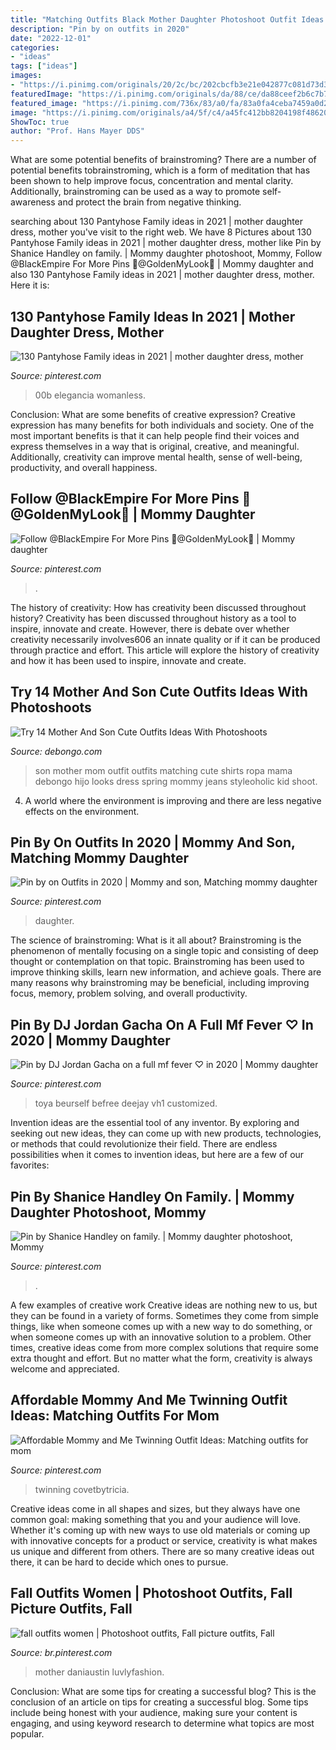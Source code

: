 ```yaml
---
title: "Matching Outfits Black Mother Daughter Photoshoot Outfit Ideas - Mother Daniaustin Luvlyfashion"
description: "Pin by on outfits in 2020"
date: "2022-12-01"
categories:
- "ideas"
tags: ["ideas"]
images:
- "https://i.pinimg.com/originals/20/2c/bc/202cbcfb3e21e042877c081d73d398f7.jpg"
featuredImage: "https://i.pinimg.com/originals/da/88/ce/da88ceef2b6c7b78deab43e0cb666fd4.jpg"
featured_image: "https://i.pinimg.com/736x/83/a0/fa/83a0fa4ceba7459a0d223312ce1be109.jpg"
image: "https://i.pinimg.com/originals/a4/5f/c4/a45fc412bb8204198f486201b96db249.jpg"
ShowToc: true
author: "Prof. Hans Mayer DDS"
---
```



What are some potential benefits of brainstroming?
There are a number of potential benefits tobrainstroming, which is a form of meditation that has been shown to help improve focus, concentration and mental clarity. Additionally, brainstroming can be used as a way to promote self-awareness and protect the brain from negative thinking.

	

		
searching about 130 Pantyhose Family ideas in 2021 | mother daughter dress, mother you've visit to the right web. We have 8 Pictures about 130 Pantyhose Family ideas in 2021 | mother daughter dress, mother like Pin by Shanice Handley on family. | Mommy daughter photoshoot, Mommy, Follow @BlackEmpire For More Pins 🌻@GoldenMyLook🌻 | Mommy daughter and also 130 Pantyhose Family ideas in 2021 | mother daughter dress, mother. Here it is:
		
    
## 130 Pantyhose Family Ideas In 2021 | Mother Daughter Dress, Mother

<img loading=lazy src="https://i.pinimg.com/474x/b2/1a/fc/b21afc8c89f8a664f89474fb5bdc77c3.jpg" onerror="this.onerror=null;this.src='https://tse1.mm.bing.net/th?id=OIP.9PUdVkL0s9D-55U5x-Qx5gAAAA&amp;pid=15.1';" alt="130 Pantyhose Family ideas in 2021 | mother daughter dress, mother">

_Source: pinterest.com_

>00b elegancia womanless. 

	

Conclusion: What are some benefits of creative expression?
Creative expression has many benefits for both individuals and society. One of the most important benefits is that it can help people find their voices and express themselves in a way that is original, creative, and meaningful. Additionally, creativity can improve mental health, sense of well-being, productivity, and overall happiness.

    
## Follow @BlackEmpire For More Pins 🌻@GoldenMyLook🌻 | Mommy Daughter

<img loading=lazy src="https://i.pinimg.com/736x/83/a0/fa/83a0fa4ceba7459a0d223312ce1be109.jpg" onerror="this.onerror=null;this.src='https://tse3.mm.bing.net/th?id=OIP.NlLT9VQqOjtIxtthZiLn9AHaJQ&amp;pid=15.1';" alt="Follow @BlackEmpire For More Pins 🌻@GoldenMyLook🌻 | Mommy daughter">

_Source: pinterest.com_

>. 

	

The history of creativity: How has creativity been discussed throughout history?
Creativity has been discussed throughout history as a tool to inspire, innovate and create. However, there is debate over whether creativity necessarily involves606
an innate quality or if it can be produced through practice and effort. This article will explore the history of creativity and how it has been used to inspire, innovate and create.

    
## Try 14 Mother And Son Cute Outfits Ideas With Photoshoots

<img loading=lazy src="https://www.debongo.com/wp-content/uploads/2016/04/Cute-Mother-Son-Outfit-Ideas-12.jpg" onerror="this.onerror=null;this.src='https://tse4.mm.bing.net/th?id=OIP.2QP1MNpb8OwVq7n5uz4InwHaHa&amp;pid=15.1';" alt="Try 14 Mother And Son Cute Outfits Ideas With Photoshoots">

_Source: debongo.com_

>son mother mom outfit outfits matching cute shirts ropa mama debongo hijo looks dress spring mommy jeans styleoholic kid shoot. 

	

4. A world where the environment is improving and there are less negative effects on the environment. 

    
## Pin By On Outfits In 2020 | Mommy And Son, Matching Mommy Daughter

<img loading=lazy src="https://i.pinimg.com/originals/20/2c/bc/202cbcfb3e21e042877c081d73d398f7.jpg" onerror="this.onerror=null;this.src='https://tse3.mm.bing.net/th?id=OIP.e5qAI7ivszxRmSRDtxCvCwHaJF&amp;pid=15.1';" alt="Pin by on Outfits in 2020 | Mommy and son, Matching mommy daughter">

_Source: pinterest.com_

>daughter. 

	

The science of brainstroming: What is it all about?
Brainstroming is the phenomenon of mentally focusing on a single topic and consisting of deep thought or contemplation on that topic. Brainstroming has been used to improve thinking skills, learn new information, and achieve goals. There are many reasons why brainstroming may be beneficial, including improving focus, memory, problem solving, and overall productivity.

    
## Pin By DJ Jordan Gacha On A Full Mf Fever ♡ In 2020 | Mommy Daughter

<img loading=lazy src="https://i.pinimg.com/originals/bd/6d/80/bd6d80f14329abb3c678ae83cb565269.jpg" onerror="this.onerror=null;this.src='https://tse3.mm.bing.net/th?id=OIP.bhMtHINRHhVMbX7Og5JKqwHaI-&amp;pid=15.1';" alt="Pin by DJ Jordan Gacha on a full mf fever ♡ in 2020 | Mommy daughter">

_Source: pinterest.com_

>toya beurself befree deejay vh1 customized. 

	

Invention ideas are the essential tool of any inventor. By exploring and seeking out new ideas, they can come up with new products, technologies, or methods that could revolutionize their field. There are endless possibilities when it comes to invention ideas, but here are a few of our favorites:

    
## Pin By Shanice Handley On Family. | Mommy Daughter Photoshoot, Mommy

<img loading=lazy src="https://i.pinimg.com/originals/a4/5f/c4/a45fc412bb8204198f486201b96db249.jpg" onerror="this.onerror=null;this.src='https://tse3.mm.bing.net/th?id=OIP.mbM7AmdLrVBIdzHlz4MBIgHaLH&amp;pid=15.1';" alt="Pin by Shanice Handley on family. | Mommy daughter photoshoot, Mommy">

_Source: pinterest.com_

>. 

	

A few examples of creative work
Creative ideas are nothing new to us, but they can be found in a variety of forms. Sometimes they come from simple things, like when someone comes up with a new way to do something, or when someone comes up with an innovative solution to a problem. Other times, creative ideas come from more complex solutions that require some extra thought and effort. But no matter what the form, creativity is always welcome and appreciated.

    
## Affordable Mommy And Me Twinning Outfit Ideas: Matching Outfits For Mom

<img loading=lazy src="https://i.pinimg.com/originals/da/88/ce/da88ceef2b6c7b78deab43e0cb666fd4.jpg" onerror="this.onerror=null;this.src='https://tse2.mm.bing.net/th?id=OIP.lk69kMSnxNDriFEoUjQQZwHaLG&amp;pid=15.1';" alt="Affordable Mommy and Me Twinning Outfit Ideas: Matching outfits for mom">

_Source: pinterest.com_

>twinning covetbytricia. 

	

Creative ideas come in all shapes and sizes, but they always have one common goal: making something that you and your audience will love. Whether it's coming up with new ways to use old materials or coming up with innovative concepts for a product or service, creativity is what makes us unique and different from others. There are so many creative ideas out there, it can be hard to decide which ones to pursue.

    
## Fall Outfits Women | Photoshoot Outfits, Fall Picture Outfits, Fall

<img loading=lazy src="https://i.pinimg.com/originals/f1/88/e4/f188e403887e3df9e8c0eb0f58bb8fa8.jpg" onerror="this.onerror=null;this.src='https://tse2.mm.bing.net/th?id=OIP.Nk8AWhec78nnVLC0r3QzCwHaJQ&amp;pid=15.1';" alt="fall outfits women | Photoshoot outfits, Fall picture outfits, Fall">

_Source: br.pinterest.com_

>mother daniaustin luvlyfashion. 

	

Conclusion: What are some tips for creating a successful blog?
This is the conclusion of an article on tips for creating a successful blog. 
Some tips include being honest with your audience, making sure your content is engaging, and using keyword research to determine what topics are most popular.


